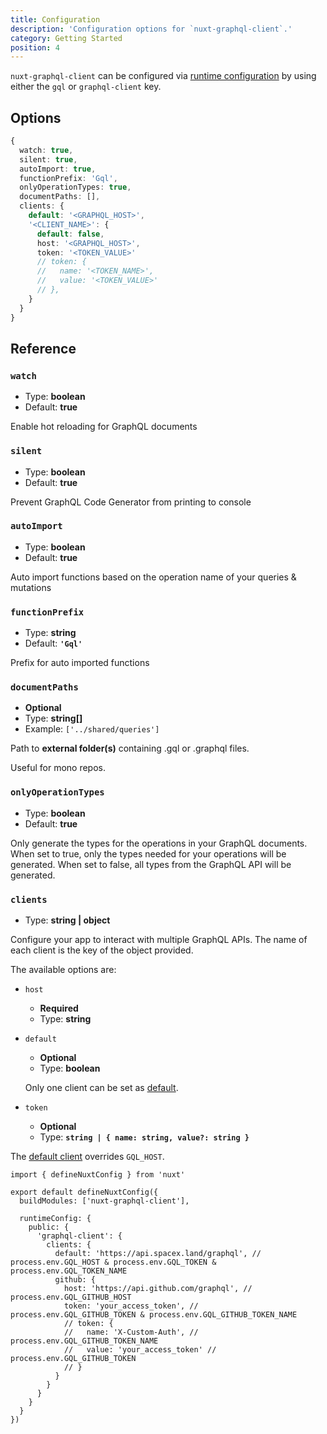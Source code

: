 ```yaml
---
title: Configuration
description: 'Configuration options for `nuxt-graphql-client`.'
category: Getting Started
position: 4
---
```


`nuxt-graphql-client` can be configured via [runtime configuration](https://v3.nuxtjs.org/docs/usage/runtime-config) by using either the `gql` or `graphql-client` key.

## Options

```ts
{
  watch: true,
  silent: true,
  autoImport: true,
  functionPrefix: 'Gql',
  onlyOperationTypes: true,
  documentPaths: [],
  clients: {
    default: '<GRAPHQL_HOST>',
    '<CLIENT_NAME>': {
      default: false,
      host: '<GRAPHQL_HOST>',
      token: '<TOKEN_VALUE>'
      // token: {
      //   name: '<TOKEN_NAME>',
      //   value: '<TOKEN_VALUE>'
      // },
    }
  }
}
```

## Reference

### `watch`

- Type: **boolean**
- Default: **true**

Enable hot reloading for GraphQL documents

### `silent`

- Type: **boolean**
- Default: **true**

Prevent GraphQL Code Generator from printing to console

### `autoImport`

- Type: **boolean**
- Default: **true**

Auto import functions based on the operation name of your queries & mutations

### `functionPrefix`

- Type: **string**
- Default: **`'Gql'`**

Prefix for auto imported functions

### `documentPaths`

- **Optional**
- Type: **string[]**
- Example: `['../shared/queries']`

Path to **external folder(s)** containing .gql or .graphql files.

Useful for mono repos.

### `onlyOperationTypes`

- Type: **boolean**
- Default: **true**

Only generate the types for the operations in your GraphQL documents.
When set to true, only the types needed for your operations will be generated.
When set to false, all types from the GraphQL API will be generated.

### `clients`

- Type: **string | object**

Configure your app to interact with multiple GraphQL APIs. The name of each client is the key of the object provided.

The available options are:
- `host`
    - **Required**
    - Type: **string**

- `default`
    - **Optional**
    - Type: **boolean**

    <alert>

    Only one client can be set as [default](/advanced/multiple-clients#default-client).

    </alert>

- `token`
    - **Optional**
    - Type: **`string | { name: string, value?: string }`**


<alert type="warning">

The [default client](/advanced/multiple-clients#default-client) overrides `GQL_HOST`.

</alert>


```ts[nuxt.config.ts]
import { defineNuxtConfig } from 'nuxt'

export default defineNuxtConfig({
  buildModules: ['nuxt-graphql-client'],

  runtimeConfig: {
    public: {
      'graphql-client': {
        clients: {
          default: 'https://api.spacex.land/graphql', // process.env.GQL_HOST & process.env.GQL_TOKEN & process.env.GQL_TOKEN_NAME
          github: {
            host: 'https://api.github.com/graphql', // process.env.GQL_GITHUB_HOST
            token: 'your_access_token', // process.env.GQL_GITHUB_TOKEN & process.env.GQL_GITHUB_TOKEN_NAME
            // token: {
            //   name: 'X-Custom-Auth', // process.env.GQL_GITHUB_TOKEN_NAME
            //   value: 'your_access_token' // process.env.GQL_GITHUB_TOKEN
            // }
          }
        }
      }
    }
  }
})
```
